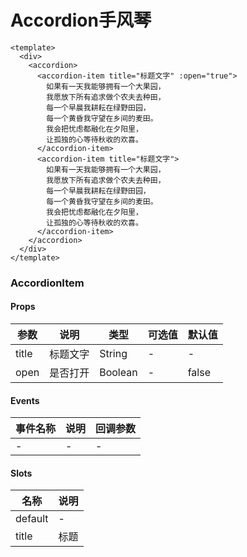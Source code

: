 # Accordion手风琴

```
<template>
  <div>
    <accordion>
      <accordion-item title="标题文字" :open="true">
        如果有一天我能够拥有一个大果园，
        我愿放下所有追求做个农夫去种田，
        每一个早晨我耕耘在绿野田园，
        每一个黄昏我守望在乡间的麦田。
        我会把忧虑都融化在夕阳里，
        让孤独的心等待秋收的欢喜。
      </accordion-item>
      <accordion-item title="标题文字">
        如果有一天我能够拥有一个大果园，
        我愿放下所有追求做个农夫去种田，
        每一个早晨我耕耘在绿野田园，
        每一个黄昏我守望在乡间的麦田。
        我会把忧虑都融化在夕阳里，
        让孤独的心等待秋收的欢喜。
      </accordion-item>
    </accordion>
  </div>
</template>
```
### AccordionItem
#### Props
| 参数      | 说明    | 类型      | 可选值       | 默认值   |
|---------- |-------- |---------- |------------- |--------- |
| title     | 标题文字   | String  |   -       |    -    |
| open     | 是否打开   | Boolean  |   -       |    false    |

#### Events
| 事件名称 | 说明 | 回调参数 |
|---------|--------|---------|
| - | - | - |

#### Slots
| 名称 | 说明 | 
|---------|--------|
| default | - |
| title | 标题 |